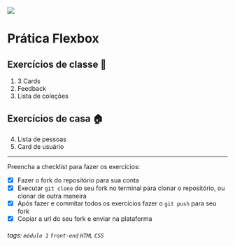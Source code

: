 ![](https://i.imgur.com/xG74tOh.png)

# Prática Flexbox

## Exercícios de classe 🏫

1. 3 Cards
2. Feedback
3. Lista de coleções

## Exercícios de casa 🏠
4. Lista de pessoas
5. Card de usuário

---

Preencha a checklist para fazer os exercícios:

-   [X] Fazer o fork do repositório para sua conta
-   [X] Executar `git clone` do seu fork no terminal para clonar o repositório, ou clonar de outra maneira
-   [X] Após fazer e commitar todos os exercícios fazer o `git push` para seu fork
-   [X] Copiar a url do seu fork e enviar na plataforma

###### tags: `módulo 1` `front-end` `HTML` `CSS`

